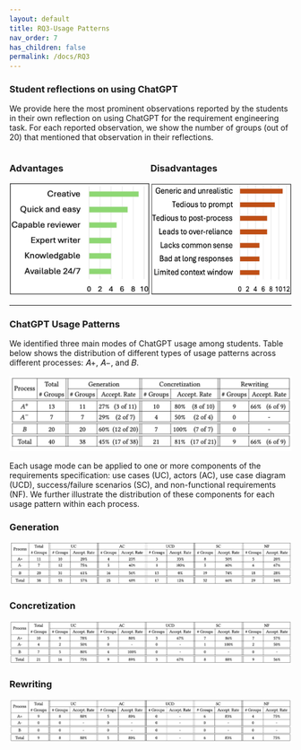 ```yaml
---
layout: default
title: RQ3-Usage Patterns
nav_order: 7
has_children: false
permalink: /docs/RQ3
---
```


### Student reflections on using ChatGPT
We provide here the most prominent observations reported by the students in their own reflection on using ChatGPT for the requirement engineering task.
For each reported observation, we show the number of groups (out of 20) that mentioned that observation in their reflections.

<div style="display: flex; justify-content: space-between;">
    <div>
        <h3>Advantages</h3>
        <img src="../img/reflection-adv.jpg" alt="Advantages" width="300" height="200">
    </div>
    <div>
        <h3>Disadvantages</h3>
        <img src="../img/reflection-dis.jpg" alt="Disadvantages" width="300" height="200">
    </div>
</div>

---

### ChatGPT Usage Patterns

We identified three main modes of ChatGPT usage among students. Table below shows the distribution of different types of usage patterns across different processes: 𝐴+, 𝐴−, and 𝐵.

![image](../img/usagePatterns.png)

Each usage mode can be applied to one or more components of the requirements specification: use cases (UC), actors (AC), use case diagram (UCD), success/failure scenarios (SC), and non-functional requirements (NF). We further illustrate the distribution of these components for each usage pattern within each process. 

### Generation
![image](../img/Generation.png)

### Concretization
![image](../img/Concretization.png)

### Rewriting
![image](../img/Rewriting.png)
